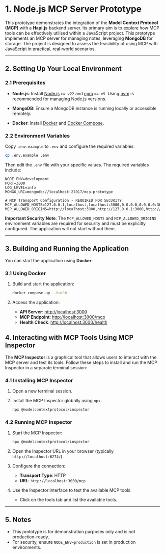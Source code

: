 # 1. Node.js MCP Server Prototype

This prototype demonstrates the integration of the **Model Context Protocol (MCP)** with a **Hapi.js** backend server. Its primary aim is to explore how MCP tools can be effectively utilised within a JavaScript project. This prototype implements an MCP server for managing notes, leveraging **MongoDB** for storage. The project is designed to assess the feasibility of using MCP with JavaScript in practical, real-world scenarios.

---

## 2. Setting Up Your Local Environment


### 2.1 Prerequisites

- **Node.js**: Install [Node.js](http://nodejs.org/) `>= v22` and [npm](https://nodejs.org/) `>= v9`. Using [nvm](https://github.com/nvm-sh/nvm) is recommended for managing Node.js versions.
- **MongoDB**: Ensure a MongoDB instance is running locally or accessible remotely.

- **Docker**: Install [Docker](https://www.docker.com/) and [Docker Compose](https://docs.docker.com/compose/).


### 2.2 Environment Variables

Copy `.env.example` to `.env` and configure the required variables:

```bash
cp .env.example .env
```

Then edit the `.env` file with your specific values. The required variables include:

```env
NODE_ENV=development
PORT=3000
LOG_LEVEL=info
MONGO_URI=mongodb://localhost:27017/mcp-prototype

# MCP Transport Configuration - REQUIRED FOR SECURITY
MCP_ALLOWED_HOSTS=127.0.0.1,localhost,localhost:3000,0.0.0.0,0.0.0.0:3000
MCP_ALLOWED_ORIGINS=http://localhost:3000,http://127.0.0.1:3000,http://0.0.0.0:3000,http://localhost:6274,http://localhost:6277
```

**Important Security Note**: The `MCP_ALLOWED_HOSTS` and `MCP_ALLOWED_ORIGINS` environment variables are required for security and must be explicitly configured. The application will not start without them.

---

## 3. Building and Running the Application

You can start the application using  **Docker**:

### 3.1 Using Docker

1. Build and start the application:

   ```bash
   docker compose up --build
   ```

2. Access the application:
   - **API Server**: [http://localhost:3000](http://localhost:3000)
   - **MCP Endpoint**: [http://localhost:3000/mcp](http://localhost:3000/mcp)
   - **Health Check**: [http://localhost:3000/health](http://localhost:3000/health)

## 4. Interacting with MCP Tools Using MCP Inspector

The **MCP Inspector** is a graphical tool that allows users to interact with the MCP server and test its tools. Follow these steps to install and run the MCP Inspector in a separate terminal session:

### 4.1 Installing MCP Inspector

1. Open a new terminal session.
2. Install the MCP Inspector globally using `npx`:

   ```bash
   npx @modelcontextprotocol/inspector
   ```

### 4.2 Running MCP Inspector

1. Start the MCP Inspector:

   ```bash
   npx @modelcontextprotocol/inspector
   ```

2. Open the Inspector URL in your browser (typically `http://localhost:6274/`).
3. Configure the connection:
   - **Transport Type**: HTTP
   - **URL**: `http://localhost:3000/mcp`

4. Use the Inspector interface to test the available MCP tools.
   - Click on the tools tab and list the available tools.

---



## 5. Notes

- This prototype is for demonstration purposes only and is not production-ready.
- For security, ensure `NODE_ENV=production` is set in production environments.
